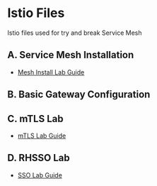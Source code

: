 # Istio Files
Istio files used for try and break Service Mesh

## A. Service Mesh Installation

* [Mesh Install Lab Guide](docs/install.md)

## B. Basic Gateway Configuration



## C. mTLS Lab

* [mTLS Lab Guide](docs/mtls.md)

## D. RHSSO Lab

* [SSO Lab Guide](docs/sso.md)
